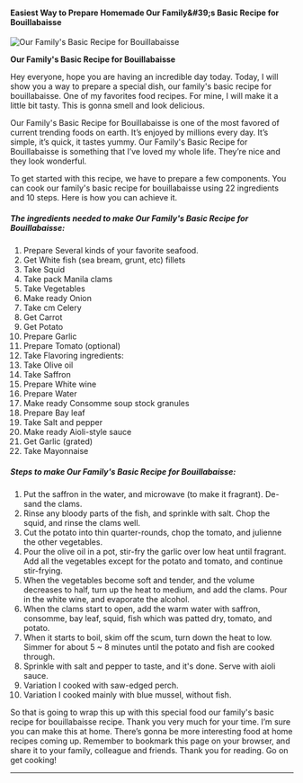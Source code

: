             

#### Easiest Way to Prepare Homemade Our Family&amp;#39;s Basic Recipe for Bouillabaisse

![Our Family's Basic Recipe for Bouillabaisse](https://img-global.cpcdn.com/recipes/5824941086736384/751x532cq70/our-familys-basic-recipe-for-bouillabaisse-recipe-main-photo.jpg)

**Our Family's Basic Recipe for Bouillabaisse**

Hey everyone, hope you are having an incredible day today. Today, I will show you a way to prepare a special dish, our family's basic recipe for bouillabaisse. One of my favorites food recipes. For mine, I will make it a little bit tasty. This is gonna smell and look delicious.

Our Family's Basic Recipe for Bouillabaisse is one of the most favored of current trending foods on earth. It’s enjoyed by millions every day. It’s simple, it’s quick, it tastes yummy. Our Family's Basic Recipe for Bouillabaisse is something that I’ve loved my whole life. They’re nice and they look wonderful.

To get started with this recipe, we have to prepare a few components. You can cook our family's basic recipe for bouillabaisse using 22 ingredients and 10 steps. Here is how you can achieve it.

##### The ingredients needed to make Our Family's Basic Recipe for Bouillabaisse:

1.  Prepare Several kinds of your favorite seafood.
2.  Get White fish (sea bream, grunt, etc) fillets
3.  Take Squid
4.  Take pack Manila clams
5.  Take Vegetables
6.  Make ready Onion
7.  Take cm Celery
8.  Get Carrot
9.  Get Potato
10.  Prepare Garlic
11.  Prepare Tomato (optional)
12.  Take Flavoring ingredients:
13.  Take Olive oil
14.  Take Saffron
15.  Prepare White wine
16.  Prepare Water
17.  Make ready Consomme soup stock granules
18.  Prepare Bay leaf
19.  Take Salt and pepper
20.  Make ready Aioli-style sauce
21.  Get Garlic (grated)
22.  Take Mayonnaise

##### Steps to make Our Family's Basic Recipe for Bouillabaisse:

1.  Put the saffron in the water, and microwave (to make it fragrant). De-sand the clams.
2.  Rinse any bloody parts of the fish, and sprinkle with salt. Chop the squid, and rinse the clams well.
3.  Cut the potato into thin quarter-rounds, chop the tomato, and julienne the other vegetables.
4.  Pour the olive oil in a pot, stir-fry the garlic over low heat until fragrant. Add all the vegetables except for the potato and tomato, and continue stir-frying.
5.  When the vegetables become soft and tender, and the volume decreases to half, turn up the heat to medium, and add the clams. Pour in the white wine, and evaporate the alcohol.
6.  When the clams start to open, add the warm water with saffron, consomme, bay leaf, squid, fish which was patted dry, tomato, and potato.
7.  When it starts to boil, skim off the scum, turn down the heat to low. Simmer for about 5 ~ 8 minutes until the potato and fish are cooked through.
8.  Sprinkle with salt and pepper to taste, and it's done. Serve with aioli sauce.
9.  Variation I cooked with saw-edged perch.
10.  Variation I cooked mainly with blue mussel, without fish.

So that is going to wrap this up with this special food our family's basic recipe for bouillabaisse recipe. Thank you very much for your time. I’m sure you can make this at home. There’s gonna be more interesting food at home recipes coming up. Remember to bookmark this page on your browser, and share it to your family, colleague and friends. Thank you for reading. Go on get cooking!

* * *